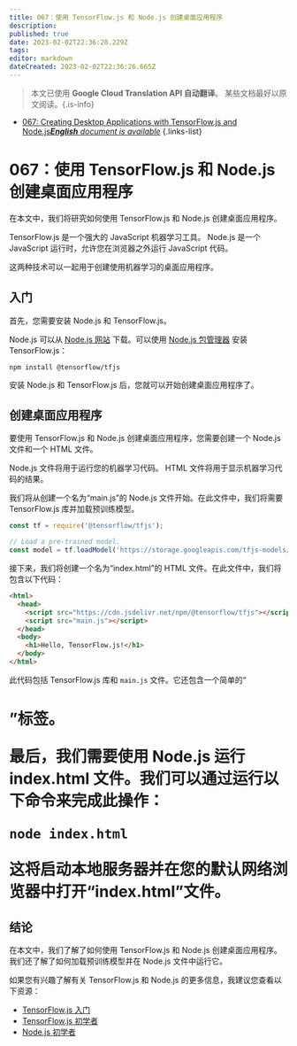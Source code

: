 ```yaml
---
title: 067：使用 TensorFlow.js 和 Node.js 创建桌面应用程序
description: 
published: true
date: 2023-02-02T22:36:28.229Z
tags: 
editor: markdown
dateCreated: 2023-02-02T22:36:26.665Z
---
```


> 本文已使用 **Google Cloud Translation API 自动翻译**。
某些文档最好以原文阅读。{.is-info}



- [067: Creating Desktop Applications with TensorFlow.js and Node.js***English** document is available*](/en/Knowledge-base/TensorFlow-js/Learning/067-creating-desktop-applications-with-tensorflow-js-and-node-js)
{.links-list}


# 067：使用 TensorFlow.js 和 Node.js 创建桌面应用程序

在本文中，我们将研究如何使用 TensorFlow.js 和 Node.js 创建桌面应用程序。

TensorFlow.js 是一个强大的 JavaScript 机器学习工具。 Node.js 是一个 JavaScript 运行时，允许您在浏览器之外运行 JavaScript 代码。

这两种技术可以一起用于创建使用机器学习的桌面应用程序。

## 入门

首先，您需要安装 Node.js 和 TensorFlow.js。

Node.js 可以从 [Node.js 网站](https://nodejs.org/en/) 下载。可以使用 [Node.js 包管理器](https://www.npmjs.com/) 安装 TensorFlow.js：

```
npm install @tensorflow/tfjs
```

安装 Node.js 和 TensorFlow.js 后，您就可以开始创建桌面应用程序了。

## 创建桌面应用程序

要使用 TensorFlow.js 和 Node.js 创建桌面应用程序，您需要创建一个 Node.js 文件和一个 HTML 文件。

Node.js 文件将用于运行您的机器学习代码。 HTML 文件将用于显示机器学习代码的结果。

我们将从创建一个名为“main.js”的 Node.js 文件开始。在此文件中，我们将需要 TensorFlow.js 库并加载预训练模型。

```javascript
const tf = require('@tensorflow/tfjs');

// Load a pre-trained model.
const model = tf.loadModel('https://storage.googleapis.com/tfjs-models/tfjs/mobilenet_v1_0.25_224/model.json');
```

接下来，我们将创建一个名为“index.html”的 HTML 文件。在此文件中，我们将包含以下代码：

```html
<html>
  <head>
    <script src="https://cdn.jsdelivr.net/npm/@tensorflow/tfjs"></script>
    <script src="main.js"></script>
  </head>
  <body>
    <h1>Hello, TensorFlow.js!</h1>
  </body>
</html>
```

此代码包括 TensorFlow.js 库和 `main.js` 文件。它还包含一个简单的“<h1>”标签。

最后，我们需要使用 Node.js 运行 index.html 文件。我们可以通过运行以下命令来完成此操作：

```
node index.html
```

这将启动本地服务器并在您的默认网络浏览器中打开“index.html”文件。

## 结论

在本文中，我们了解了如何使用 TensorFlow.js 和 Node.js 创建桌面应用程序。我们还了解了如何加载预训练模型并在 Node.js 文件中运行它。

如果您有兴趣了解有关 TensorFlow.js 和 Node.js 的更多信息，我建议您查看以下资源：

- [TensorFlow.js 入门](https://js.tensorflow.org/tutorials/getting-started.html)
- [TensorFlow.js 初学者](https://www.youtube.com/watch?v=HEQDRWMK6yY)
- [Node.js 初学者](https://www.youtube.com/watch?v=U8XF6AFGqlc)